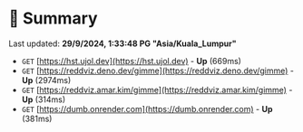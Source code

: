# 📖 Summary
Last updated: **29/9/2024, 1:33:48 PG "Asia/Kuala_Lumpur"**

- `GET` [https://hst.ujol.dev](https://hst.ujol.dev) - **Up** (669ms)
- `GET` [https://reddviz.deno.dev/gimme](https://reddviz.deno.dev/gimme) - **Up** (2974ms)
- `GET` [https://reddviz.amar.kim/gimme](https://reddviz.amar.kim/gimme) - **Up** (314ms)
- `GET` [https://dumb.onrender.com](https://dumb.onrender.com) - **Up** (381ms)
